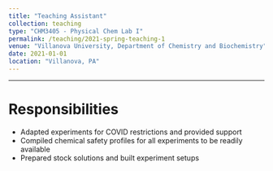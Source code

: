 ```yaml
---
title: "Teaching Assistant"
collection: teaching
type: "CHM3405 - Physical Chem Lab I"
permalink: /teaching/2021-spring-teaching-1
venue: "Villanova University, Department of Chemistry and Biochemistry"
date: 2021-01-01
location: "Villanova, PA"
---
```

---

Responsibilities
======
* Adapted experiments for COVID restrictions and provided support
* Compiled chemical safety profiles for all experiments to be readily available
* Prepared stock solutions and built experiment setups